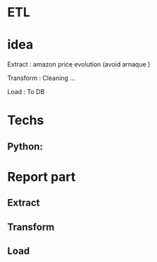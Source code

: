 # ETL

# idea 
    
Extract : amazon price evolution (avoid arnaque )

Transform : Cleaning ...

Load : To DB 

# Techs 
    
## Python:

# Report part

## Extract

## Transform 

## Load
